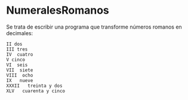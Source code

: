 # NumeralesRomanos

Se trata de escribir una programa que transforme números romanos en decimales:

```I  uno 
II dos 
III tres 
IV  cuatro 
V cinco 
VI  seis 
VII  siete 
VIII  ocho 
IX   nueve 
XXXII   treinta y dos 
XLV   cuarenta y cinco
```
